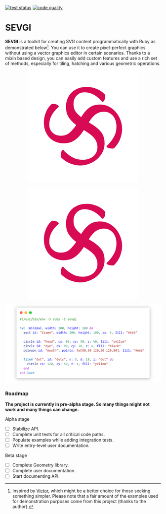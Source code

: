 [![test status](https://github.com/roktas/sevgi/workflows/Test/badge.svg)](https://github.com/roktas/sevgi/actions?query=workflow%3ATest)
[![code quality](https://codebeat.co/badges/ca6557d0-972b-4941-9f20-7c3a72a966fe)](https://codebeat.co/projects/github-com-roktas-sevgi-main)

# SEVGI

**SEVGI** is a toolkit for creating SVG content programmatically with Ruby as demonstrated below[^1]. You can use it to
create pixel-perfect graphics without using a vector graphics editor in certain scenarios. Thanks to a mixin based
design, you can easily add custom features and use a rich set of methods, especially for tiling, hatching and various
geometric operations.

<p align="center"><img src="showcase/srv/static/assets/light/logo.svg#gh-light-mode-only"/></p>
<p align="center"><img src="showcase/srv/static/assets/dark/logo.svg#gh-dark-mode-only"/></p>

<p align="center"><img src="showcase/srv/static/assets/light/pacman-animation.png"/></p>

### Roadmap

**The project is currently in pre-alpha stage. So many things might not work and many things can change.**

Alpha stage

- [ ] Stabilize API.
- [ ] Complete unit tests for all critical code paths.
- [ ] Populate examples while adding integration tests.
- [ ] Write entry-level user documentation.

Beta stage

- [ ] Complete Geometry library.
- [ ] Complete user documentation.
- [ ] Start documenting API.

[^1]: Inspired by [Victor](https://github.com/DannyBen/victor), which might be a better choice for those seeking
      something simpler. Please note that a fair amount of the examples used for demonstration purposes come from this
      project (thanks to the author).
